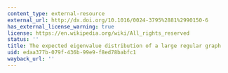 ```yaml
---
content_type: external-resource
external_url: http://dx.doi.org/10.1016/0024-3795%2881%2990150-6
has_external_license_warning: true
license: https://en.wikipedia.org/wiki/All_rights_reserved
status: ''
title: The expected eigenvalue distribution of a large regular graph
uid: edaa377b-079f-436b-99e9-f8ed78babfc1
wayback_url: ''
---
```

